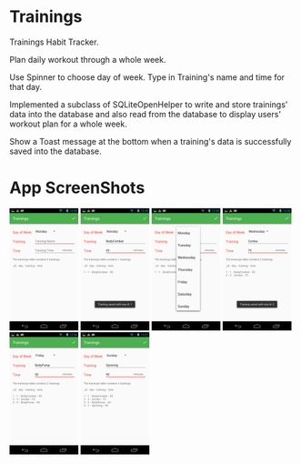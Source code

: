 # Trainings
Trainings Habit Tracker.  

Plan daily workout through a whole week. 

Use Spinner to choose day of week. Type in Training's name and time for that day. 

Implemented a subclass of SQLiteOpenHelper to write and store trainings' data into the database and also read from the database to display users' workout plan for a whole week. ﻿

Show a Toast message at the bottom when a training's data is successfully saved into the database. 

# App ScreenShots
<img src="screenshots/start.png" width="24%"/> <img src="screenshots/monday.png" width="24%"/> <img src="screenshots/wednesday_spinner.png" width="24%"/> <img src="screenshots/wednesday.png" width="24%"/> <img src="screenshots/friday.png" width="24%"/> <img src="screenshots/sunday.png" width="24%"/> 
